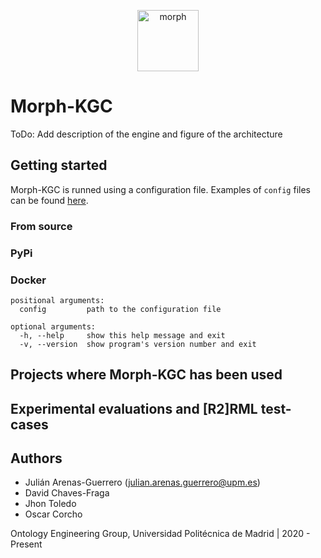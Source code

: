 <p align="center">
<img src="https://github.com/oeg-upm/morph-website/blob/master/morph-group/src/assets/logo.png" height="98" alt="morph">
</p>

# Morph-KGC

ToDo: Add description of the engine and figure of the architecture


## Getting started

Morph-KGC is runned using a configuration file. Examples of `config` files can be found [here](https://github.com/oeg-upm/Morph-KGC/tree/main/examples).

### From source

### PyPi

### Docker


```
positional arguments:
  config         path to the configuration file

optional arguments:
  -h, --help     show this help message and exit
  -v, --version  show program's version number and exit
```

## Projects where Morph-KGC has been used

## Experimental evaluations and [R2]RML test-cases

## Authors

- Julián Arenas-Guerrero (julian.arenas.guerrero@upm.es)
- David Chaves-Fraga
- Jhon Toledo
- Oscar Corcho

Ontology Engineering Group, Universidad Politécnica de Madrid | 2020 - Present
